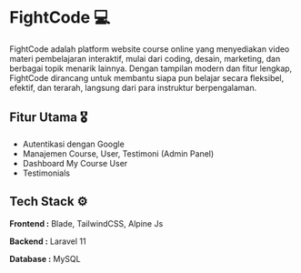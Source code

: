 # FightCode 💻

FightCode adalah platform website course online yang menyediakan video materi pembelajaran interaktif, mulai dari coding, desain, marketing, dan berbagai topik menarik lainnya.
Dengan tampilan modern dan fitur lengkap, FightCode dirancang untuk membantu siapa pun belajar secara fleksibel, efektif, dan terarah, langsung dari para instruktur berpengalaman.

## Fitur Utama 🎖️

- Autentikasi dengan Google
- Manajemen Course, User, Testimoni (Admin Panel)
- Dashboard My Course User
- Testimonials


## Tech Stack ⚙️

**Frontend :** Blade, TailwindCSS, Alpine Js

**Backend :** Laravel 11

**Database :** MySQL

